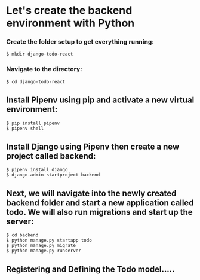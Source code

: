# Let's create the backend environment with Python

### Create the folder setup to get everything running:
```
$ mkdir django-todo-react
```

### Navigate to the directory:
```
$ cd django-todo-react
```
## Install Pipenv using pip and activate a new virtual environment:
```
$ pip install pipenv
$ pipenv shell
```

## Install Django using Pipenv then create a new project called backend:
```
$ pipenv install django
$ django-admin startproject backend
```

## Next, we will navigate into the newly created backend folder and start a new application called todo. We will also run migrations and start up the server:
```
$ cd backend
$ python manage.py startapp todo
$ python manage.py migrate
$ python manage.py runserver
```

## Registering and Defining the Todo model.....
